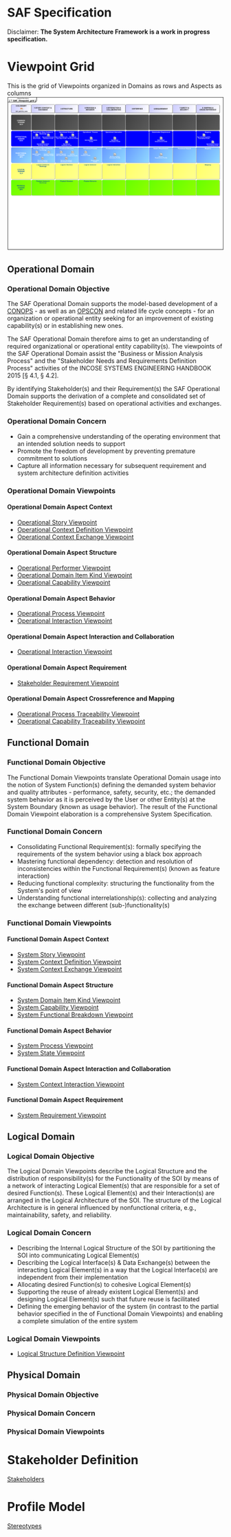 # SAF Specification
Disclaimer: **The System Architecture Framework is a work in progress specification.**

# Viewpoint Grid
This is the grid of Viewpoints organized in Domains as rows and Aspects as columns
![SAF Grid](diagrams/SAF-Viewpoint-Grid.svg)

## Operational Domain

### Operational Domain Objective

The SAF Operational Domain supports the model-based development of a [CONOPS](https://www.sebokwiki.org/wiki/Concept_of_Operations_(ConOps)_(glossary)) - as well as an [OPSCON](https://www.sebokwiki.org/wiki/Business_or_Mission_Analysis) and related life cycle concepts - for an organization or operational entity seeking for an improvement of existing capability(s) or in establishing new ones.

The SAF Operational Domain therefore aims to get an understanding of required organizational or operational entity capability(s). The viewpoints of the SAF Operational Domain assist the "Business or Mission Analysis Process" and the "Stakeholder Needs and Requirements Definition Process" activities of the INCOSE SYSTEMS ENGINEERING HANDBOOK 2015 [§ 4.1, § 4.2].

By identifying Stakeholder(s) and their Requirement(s) the SAF Operational Domain supports the derivation of a complete and consolidated set of Stakeholder Requirement(s) based on operational activities and exchanges.

### Operational Domain Concern

* Gain a comprehensive understanding of the operating environment that an intended solution needs to support
* Promote the freedom of development by preventing premature commitment to solutions
* Capture all information necessary for subsequent requirement and system architecture definition activities

### Operational Domain Viewpoints

#### Operational Domain Aspect Context
* [Operational Story Viewpoint](viewpoints/Operational-Story-Viewpoint.md)
* [Operational Context Definition Viewpoint](viewpoints/Operational-Context-Definition-Viewpoint.md)
* [Operational Context Exchange Viewpoint](viewpoints/Operational-Context-Exchange-Viewpoint.md)
#### Operational Domain Aspect Structure
* [Operational Performer Viewpoint](viewpoints/Operational-Performer-Viewpoint.md)
* [Operational Domain Item Kind Viewpoint](viewpoints/Operational-Domain-Item-Kind-Viewpoint.md)
* [Operational Capability Viewpoint](viewpoints/Operational-Capability-Viewpoint.md)
#### Operational Domain Aspect Behavior
* [Operational Process Viewpoint](viewpoints/Operational-Process-Viewpoint.md)
* [Operational Interaction Viewpoint](viewpoints/Operational-Interaction-Viewpoint.md)
#### Operational Domain Aspect Interaction and Collaboration
* [Operational Interaction Viewpoint](viewpoints/Operational-Interaction-Viewpoint.md)
#### Operational Domain Aspect Requirement
* [Stakeholder Requirement Viewpoint](viewpoints/Stakeholder-Requirement-Viewpoint.md)
#### Operational Domain Aspect Crossreference and Mapping
* [Operational Process Traceability Viewpoint](viewpoints/Operational-Process-Traceability-Viewpoint.md)
* [Operational Capability Traceability Viewpoint](viewpoints/Operational-Capability-Traceability-Viewpoint.md)

## Functional Domain

### Functional Domain Objective

The Functional Domain Viewpoints translate Operational Domain usage into the notion of System Function(s) defining the demanded system behavior and quality attributes - performance, safety, security, etc.; the demanded system behavior as it is perceived by the User or other Entity(s) at the System Boundary (known as usage behavior). The result of the Functional Domain Viewpoint elaboration is a comprehensive System Specification.

### Functional Domain Concern

* Consolidating Functional Requirement(s): formally specifying the requirements of the system behavior using a black box approach
* Mastering functional dependency: detection and resolution of inconsistencies within the Functional Requirement(s) (known as feature interaction)
* Reducing functional complexity: structuring the functionality from the System's point of view
* Understanding functional interrelationship(s): collecting and analyzing the exchange between different (sub-)functionality(s)

### Functional Domain Viewpoints

#### Functional Domain Aspect Context
* [System Story Viewpoint](viewpoints/System-Story-Viewpoint.md)
* [System Context Definition Viewpoint](viewpoints/System-Context-Definition-Viewpoint.md)
* [System Context Exchange Viewpoint](viewpoints/System-Context-Exchange-Viewpoint.md)
#### Functional Domain Aspect Structure
* [System Domain Item Kind Viewpoint](viewpoints/System-Domain-Item-Kind-Viewpoint.md)
* [System Capability Viewpoint](viewpoints/System-Capability-Viewpoint.md)
* [System Functional Breakdown Viewpoint](viewpoints/System-Functional-Breakdown-Viewpoint.md)
#### Functional Domain Aspect Behavior
* [System Process Viewpoint](viewpoints/System-Process-Viewpoint.md)
* [System State Viewpoint](viewpoints/System-State-Viewpoint.md)
#### Functional Domain Aspect Interaction and Collaboration
* [System Context Interaction Viewpoint](viewpoints/System-Context-Interaction-Viewpoint.md)
#### Functional Domain Aspect Requirement
* [System Requirement Viewpoint](viewpoints/System-Requirement-Viewpoint.md)

## Logical Domain

### Logical Domain Objective

The Logical Domain Viewpoints describe the Logical Structure and the distribution of responsibility(s) for the Functionality of the SOI by means of a network of interacting Logical Element(s) that are responsible for a set of desired Function(s). These Logical Element(s) and their Interaction(s) are arranged in the Logical Architecture of the SOI. The structure of the Logical Architecture is in general influenced by nonfunctional criteria, e.g., maintainability, safety, and reliability.

### Logical Domain Concern

* Describing the Internal Logical Structure of the SOI by partitioning the SOI into communicating Logical Element(s)
* Describing the Logical Interface(s) & Data Exchange(s) between the interacting Logical Element(s) in a way that the Logical Interface(s) are independent from their implementation
* Allocating desired Function(s) to cohesive Logical Element(s)
* Supporting the reuse of already existent Logical Element(s) and designing Logical Element(s) such that future reuse is facilitated
* Defining the emerging behavior of the system (in contrast to the partial behavior specified in the of Functional Domain Viewpoints) and enabling a complete simulation of the entire system

### Logical Domain Viewpoints

* [Logical Structure Definition Viewpoint](viewpoints/Logical-Structure-Viewpoint.md)

## Physical Domain

### Physical Domain Objective

### Physical Domain Concern

### Physical Domain Viewpoints

# Stakeholder Definition

[Stakeholders](stakeholders.md)

# Profile Model

[Stereotypes](stereotypes.md)
